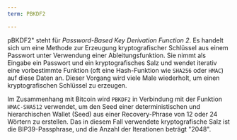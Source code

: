 ```yaml
---
term: PBKDF2

---
```

pBKDF2" steht für *Password-Based Key Derivation Function 2*. Es handelt sich um eine Methode zur Erzeugung kryptografischer Schlüssel aus einem Passwort unter Verwendung einer Ableitungsfunktion. Sie nimmt als Eingabe ein Passwort und ein kryptografisches Salz und wendet iterativ eine vorbestimmte Funktion (oft eine Hash-Funktion wie `SHA256` oder `HMAC`) auf diese Daten an. Dieser Vorgang wird viele Male wiederholt, um einen kryptografischen Schlüssel zu erzeugen.

Im Zusammenhang mit Bitcoin wird `PBKDF2` in Verbindung mit der Funktion `HMAC-SHA512` verwendet, um den Seed einer deterministischen und hierarchischen Wallet (Seed) aus einer Recovery-Phrase von 12 oder 24 Wörtern zu erstellen. Das in diesem Fall verwendete kryptografische Salz ist die BIP39-Passphrase, und die Anzahl der Iterationen beträgt "2048".